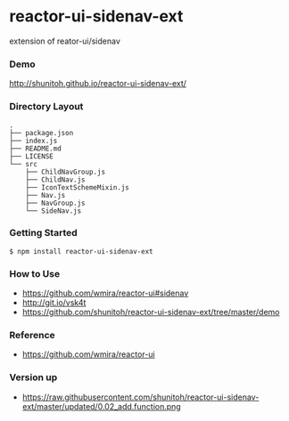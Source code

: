 # reactor-ui-sidenav-ext

extension of reator-ui/sidenav

### Demo
http://shunitoh.github.io/reactor-ui-sidenav-ext/


### Directory Layout
```
.
├── package.json
├── index.js
├── README.md
├── LICENSE
└── src
    ├── ChildNavGroup.js
    ├── ChildNav.js
    ├── IconTextSchemeMixin.js
    ├── Nav.js
    ├── NavGroup.js
    └── SideNav.js
```

### Getting Started

``` shell
$ npm install reactor-ui-sidenav-ext
```

### How to Use

- https://github.com/wmira/reactor-ui#sidenav
- http://git.io/vsk4t
- https://github.com/shunitoh/reactor-ui-sidenav-ext/tree/master/demo

### Reference
- https://github.com/wmira/reactor-ui

### Version up
- https://raw.githubusercontent.com/shunitoh/reactor-ui-sidenav-ext/master/updated/0.02_add.function.png
